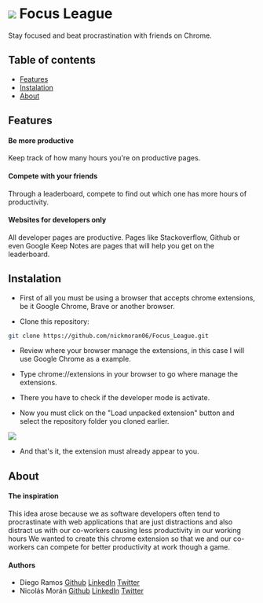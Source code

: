 # <a href="https://imgur.com/eIi9NEM"><img src="https://i.imgur.com/eIi9NEM.png"></a> Focus League

Stay focused and beat procrastination with friends on Chrome.

## Table of contents
* [Features](#features)
* [Instalation](#instalation)
* [About](#about)

## Features

#### Be more productive
Keep track of how many hours you're on productive pages.

#### Compete with your friends
Through a leaderboard, compete to find out which one has more hours of productivity.

#### Websites for developers only
All developer pages are productive. Pages like Stackoverflow, Github or even Google Keep Notes are pages that will help you get on the leaderboard.

## Instalation

* First of all you must be using a browser that accepts chrome extensions, be it Google Chrome, Brave or another browser.

*  Clone this repository:
```sh
git clone https://github.com/nickmoran06/Focus_League.git
```

* Review where your browser manage the extensions, in this case I will use Google Chrome as a example.

* Type chrome://extensions in your browser to go where manage the extensions.

* There you have to check if the developer mode is activate.

* Now you must click on the "Load unpacked extension"
button and select the repository folder you cloned earlier.

<a href="https://imgur.com/5FCk5EJ"><img src="https://i.imgur.com/5FCk5EJ.png"></a>

* And that's it, the extension must already appear to you.

## About

#### The inspiration
This idea arose because we as software developers often tend to procrastinate with web applications that are just distractions and also distract us with our co-workers causing less productivity in our working hours
We wanted to create this chrome extension so that we and our co-workers can compete for better productivity at work though a game.

#### Authors
 - Diego Ramos [Github](https://github.com/DiegoRmsR) [LinkedIn](https://www.linkedin.com/in/diego-ramos-266069188/) [Twitter](https://twitter.com/Imdiegoramoss)
 - Nicolás Morán [Github](https://github.com/nickmoran06) [LinkedIn](https://www.linkedin.com/in/nicol%C3%A1s-esteban-mor%C3%A1n-pulido-31b667188/) [Twitter](https://twitter.com/nickmoran06)
